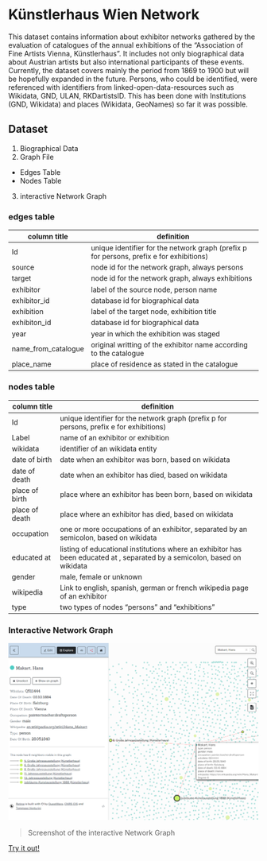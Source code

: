 # Künstlerhaus Wien Network
 This dataset contains information about exhibitor networks gathered by the evaluation of catalogues of the annual exhibitions of the “Association of Fine Artists Vienna, Künstlerhaus”. It includes not only biographical data about Austrian artists but also international participants of these events. Currently, the dataset covers mainly the period from 1869 to 1900 but will be hopefully expanded in the future. Persons, who could be identified, were referenced with identifiers from linked-open-data-resources such as Wikidata, GND, ULAN, RKDartistsID. This has been done with Institutions (GND, Wikidata) and places (Wikidata, GeoNames) so far it was possible.

## Dataset
1. Biographical Data
2. Graph File
 - Edges Table
 - Nodes Table
3. interactive Network Graph

### edges table
| column title | definition |
|--------------|------------|
| Id | unique identifier for the network graph (prefix p for persons, prefix e for exhibitions)|
| source | node id for the network graph, always persons |
| target | node id for the network graph, always exhibitions |
| exhibitor | label of the source node, person name |
| exhibitor_id | database id for biographical data |
| exhibition | label of the target node, exhibition title |
| exhibiton_id | database id for biographical data |
| year | year in which the exhibition was staged |
| name_from_catalogue | original writting of the exhibitor name according to the catalogue |
| place_name | place of residence as stated in the catalogue |

### nodes table

| column title | definition |
|--------------|------------|
| Id | unique identifier for the network graph (prefix p for persons, prefix e for exhibitions)|
| Label | name of an exhibitor or exhibition |
| wikidata | identifier of an wikidata entity |
| date of birth| date when an exhibitor was born, based on wikidata |
| date of death | date when an exhibitor has died, based on wikidata |
| place of birth | place where an exhibitor has been born, based on wikidata |
| place of death | place where an exhibitor has died, based on wikidata |
| occupation | one or more occupations of an exhibitor, separated by an semicolon, based on wikidata |
| educated at | listing of educational institutions where an exhibitor has been educated at , separated by a semicolon, based on wikidata |
| gender | male, female or unknown |
| wikipedia | Link to english, spanish, german or french wikipedia page of an exhibitor |
| type | two types of nodes “persons” and “exhibitions” |

### Interactive Network Graph

![image of network node](https://github.com/m-kaiser/Kuenstlerhaus-Wien-Network/blob/ea88a274049c99b50ecb702349ab64669cb5337e/Graph%20File/kuenstlerhaus_wien_network_image1.png)
> Screenshot of the interactive Network Graph

[Try it out!](https://ouestware.gitlab.io/retina/beta/#/graph/?url=https%3A%2F%2Fgist.githubusercontent.com%2Fm-kaiser%2F10ad8656256ab0af66df00723e171d8a%2Fraw%2F6c3319a38f617dcf8c2356f5021b22ae6a01d3b7%2Fkuenstlerhaus_network.gexf&n=p_1873&sa=r&ca[]=g&ca[]=t&fa[]=dd&fa[]=pb&fa[]=pd&fa[]=o&fa[]=e&fa[]=db&st[]=t&st[]=g&st[]=o&st[]=wd&st[]=db&st[]=pb&st[]=dd&st[]=pd&st[]=e&st[]=wp&st[]=r&ec=o)


